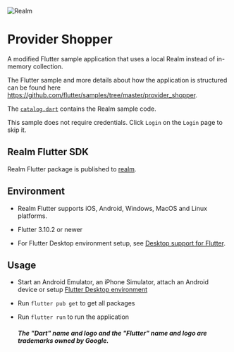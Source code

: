 ![Realm](https://github.com/realm/realm-dart/raw/main/logo.png)

# Provider Shopper

A modified Flutter sample application that uses a local Realm instead of in-memory collection.

The Flutter sample and more details about how the application is structured can be found here https://github.com/flutter/samples/tree/master/provider_shopper.

The [`catalog.dart`](https://github.com/realm/realm-dart-samples/blob/main/provider_shopper/lib/models/catalog.dart) contains the Realm sample code.

This sample does not require credentials. Click `Login` on the `Login` page to skip it.

## Realm Flutter SDK 

Realm Flutter package is published to [realm](https://pub.dev/packages/realm).

## Environment

* Realm Flutter supports iOS, Android, Windows, MacOS and Linux platforms.

* Flutter 3.10.2 or newer
* For Flutter Desktop environment setup, see [Desktop support for Flutter](https://docs.flutter.dev/desktop).

## Usage

* Start an Android Emulator, an iPhone Simulator, attach an Android device or setup [Flutter Desktop environment](https://docs.flutter.dev/desktop)

* Run `flutter pub get` to get all packages

* Run `flutter run` to run the application


   ##### The "Dart" name and logo and the "Flutter" name and logo are trademarks owned by Google. 